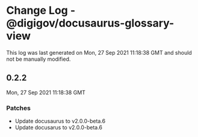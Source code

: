# Change Log - @digigov/docusaurus-glossary-view

This log was last generated on Mon, 27 Sep 2021 11:18:38 GMT and should not be manually modified.

## 0.2.2
Mon, 27 Sep 2021 11:18:38 GMT

### Patches

- Update docusaurus to v2.0.0-beta.6
- Update docusarus to v2.0.0-beta.6

